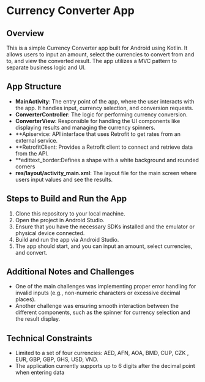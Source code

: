 # Currency Converter App

## Overview
This is a simple Currency Converter app built for Android using Kotlin. It allows users to input an amount, select the currencies to convert from and to, and view the converted result. The app utilizes a MVC pattern to separate business logic and UI.

## App Structure
- **MainActivity**: The entry point of the app, where the user interacts with the app. It handles input, currency selection, and conversion requests.
- **ConverterController**: The logic for performing currency conversion.
- **ConverterView**: Responsible for handling the UI components like displaying results and managing the currency spinners.
- **Apiservice: API interface that uses Retrofit to get rates from an external service.
- **RetrofitClient: Provides a Retrofit client to connect and retrieve data from the API.
- **edittext_border:Defines a shape with a white background and rounded corners
- **res/layout/activity_main.xml**: The layout file for the main screen where users input values and see the results.

## Steps to Build and Run the App
1. Clone this repository to your local machine.
2. Open the project in Android Studio.
3. Ensure that you have the necessary SDKs installed and the emulator or physical device connected.
4. Build and run the app via Android Studio.
5. The app should start, and you can input an amount, select currencies, and convert.

## Additional Notes and Challenges
- One of the main challenges was implementing proper error handling for invalid inputs (e.g., non-numeric characters or excessive decimal places).
- Another challenge was ensuring smooth interaction between the different components, such as the spinner for currency selection and the result display.
  
## Technical Constraints
- Limited to a set of four currencies: AED, AFN, AOA, BMD, CUP, CZK , EUR, GBP, GBP, GHS, USD, VND.
- The application currently supports up to 6 digits after the decimal point when entering data
